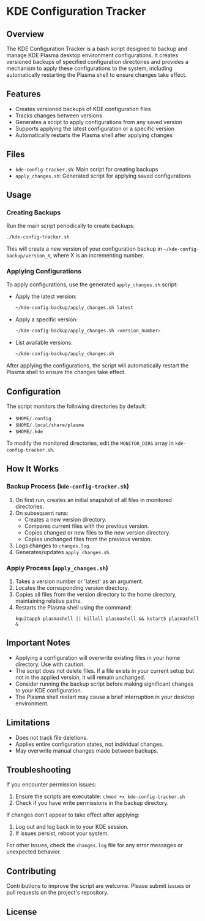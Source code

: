 # KDE Configuration Tracker

## Overview

The KDE Configuration Tracker is a bash script designed to backup and manage KDE Plasma desktop environment configurations. It creates versioned backups of specified configuration directories and provides a mechanism to apply these configurations to the system, including automatically restarting the Plasma shell to ensure changes take effect.

## Features

- Creates versioned backups of KDE configuration files
- Tracks changes between versions
- Generates a script to apply configurations from any saved version
- Supports applying the latest configuration or a specific version
- Automatically restarts the Plasma shell after applying changes

## Files

- `kde-config-tracker.sh`: Main script for creating backups
- `apply_changes.sh`: Generated script for applying saved configurations

## Usage

### Creating Backups

Run the main script periodically to create backups:

```bash
./kde-config-tracker.sh
```

This will create a new version of your configuration backup in `~/kde-config-backup/version_X`, where X is an incrementing number.

### Applying Configurations

To apply configurations, use the generated `apply_changes.sh` script:

- Apply the latest version:
  ```bash
  ~/kde-config-backup/apply_changes.sh latest
  ```

- Apply a specific version:
  ```bash
  ~/kde-config-backup/apply_changes.sh <version_number>
  ```

- List available versions:
  ```bash
  ~/kde-config-backup/apply_changes.sh
  ```

After applying the configurations, the script will automatically restart the Plasma shell to ensure the changes take effect.

## Configuration

The script monitors the following directories by default:
- `$HOME/.config`
- `$HOME/.local/share/plasma`
- `$HOME/.kde`

To modify the monitored directories, edit the `MONITOR_DIRS` array in `kde-config-tracker.sh`.

## How It Works

### Backup Process (`kde-config-tracker.sh`)

1. On first run, creates an initial snapshot of all files in monitored directories.
2. On subsequent runs:
   - Creates a new version directory.
   - Compares current files with the previous version.
   - Copies changed or new files to the new version directory.
   - Copies unchanged files from the previous version.
3. Logs changes to `changes.log`.
4. Generates/updates `apply_changes.sh`.

### Apply Process (`apply_changes.sh`)

1. Takes a version number or 'latest' as an argument.
2. Locates the corresponding version directory.
3. Copies all files from the version directory to the home directory, maintaining relative paths.
4. Restarts the Plasma shell using the command:
   ```
   kquitapp5 plasmashell || killall plasmashell && kstart5 plasmashell &
   ```

## Important Notes

- Applying a configuration will overwrite existing files in your home directory. Use with caution.
- The script does not delete files. If a file exists in your current setup but not in the applied version, it will remain unchanged.
- Consider running the backup script before making significant changes to your KDE configuration.
- The Plasma shell restart may cause a brief interruption in your desktop environment.

## Limitations

- Does not track file deletions.
- Applies entire configuration states, not individual changes.
- May overwrite manual changes made between backups.

## Troubleshooting

If you encounter permission issues:
1. Ensure the scripts are executable: `chmod +x kde-config-tracker.sh`
2. Check if you have write permissions in the backup directory.

If changes don't appear to take effect after applying:
1. Log out and log back in to your KDE session.
2. If issues persist, reboot your system.

For other issues, check the `changes.log` file for any error messages or unexpected behavior.

## Contributing

Contributions to improve the script are welcome. Please submit issues or pull requests on the project's repository.

## License
